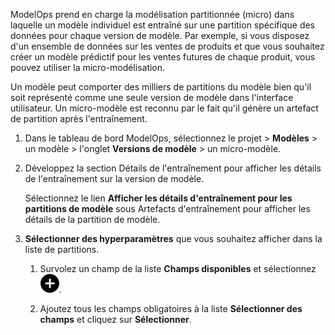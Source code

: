 ModelOps prend en charge la modélisation partitionnée (micro) dans laquelle un modèle individuel est entraîné sur une partition spécifique des données pour chaque version de modèle. Par exemple, si vous disposez d'un ensemble de données sur les ventes de produits et que vous souhaitez créer un modèle prédictif pour les ventes futures de chaque produit, vous pouvez utiliser la micro-modélisation.

Un modèle peut comporter des milliers de partitions du modèle bien qu'il soit représenté comme une seule version de modèle dans l'interface utilisateur. Un micro-modèle est reconnu par le fait qu'il génère un artefact de partition après l'entraînement.

1.  Dans le tableau de bord ModelOps, sélectionnez le projet > **Modèles** > un modèle > l'onglet **Versions de modèle** > un micro-modèle.


1.  Développez la section Détails de l'entraînement pour afficher les détails de l'entraînement sur la version de modèle.

    Sélectionnez le lien **Afficher les détails d'entraînement pour les partitions de modèle** sous Artefacts d'entraînement pour afficher les détails de la partition de modèle.


1.  **Sélectionner des hyperparamètres** que vous souhaitez afficher dans la liste de partitions.

    1.  Survolez un champ de la liste **Champs disponibles** et sélectionnez ![Icône Ajouter](Images/ebt1659745488877.svg).


    1.  Ajoutez tous les champs obligatoires à la liste **Sélectionner des champs** et cliquez sur **Sélectionner**.


